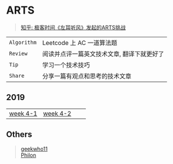 # ARTS 
> [知乎: 极客时间《左耳听风》发起的ARTS挑战](https://www.zhihu.com/question/301150832)

|  |  |
|:----|:----|
| `Algorithm` | Leetcode 上 AC 一道算法题
| `Review` | 阅读并点评一篇英文技术文章, 翻译下就更好了
| `Tip` | 学习一个技术技巧
| `Share` | 分享一篇有观点和思考的技术文章

## 2019 
|  |  |  |  |
|:---|:---|:---|:---|
| [week 4-1](2019/04/1.md) | [week 4-2](2019/04/2.md) |  |  |

## Others
> [geekwho11](https://github.com/geekwho11/keep.arts.xbcme)  
> [Philon](https://github.com/Philon/arts)  
